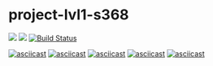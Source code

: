 # project-lvl1-s368
<a href="https://github.com/EldarAkhmetov/project-lvl1-s368"><img src="https://api.codeclimate.com/v1/badges/a99a88d28ad37a79dbf6/test_coverage" /></a>
<a href="https://github.com/EldarAkhmetov/project-lvl1-s368"><img src="https://api.codeclimate.com/v1/badges/a99a88d28ad37a79dbf6/maintainability" /></a>
[![Build Status](https://travis-ci.org/EldarAkhmetov/project-lvl1-s368.svg?branch=master)](https://travis-ci.org/EldarAkhmetov/project-lvl1-s368)

[![asciicast](https://asciinema.org/a/hAtj16Niap0CCDBOErV5RVpI3.png)](https://asciinema.org/a/hAtj16Niap0CCDBOErV5RVpI3)
[![asciicast](https://asciinema.org/a/nt3O3TYe8lCt5EH66G4CctKpf.png)](https://asciinema.org/a/nt3O3TYe8lCt5EH66G4CctKpf)
[![asciicast](https://asciinema.org/a/ZxgNr7tdce5mKUHmWbtxOhkNy.png)](https://asciinema.org/a/ZxgNr7tdce5mKUHmWbtxOhkNy)
[![asciicast](https://asciinema.org/a/ER5RCzgnrnGYd2smwxFEZZPdr.png)](https://asciinema.org/a/ER5RCzgnrnGYd2smwxFEZZPdr)
[![asciicast](https://asciinema.org/a/9JY8YpMlNMbmBUHhWfN9iaBA3.png)](https://asciinema.org/a/9JY8YpMlNMbmBUHhWfN9iaBA3)
